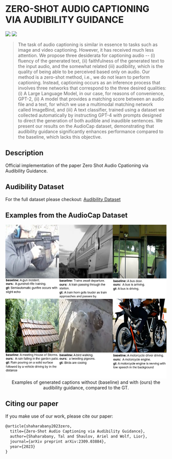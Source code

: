 # ZERO-SHOT AUDIO CAPTIONING VIA AUDIBILITY GUIDANCE

<p align="center">

<a href="https://arielshaulov.github.io/zero-shot-audio-captioning/"><img src="https://img.shields.io/static/v1?label=Project&message=Website&color=red" height=20.5></a> 
 <a href="https://arxiv.org/abs/2309.03884"><img src="https://img.shields.io/badge/arXiv-2306.00966-b31b1b.svg" height=20.5></a>

> The task of audio captioning is similar in essence to tasks such as image and video captioning. However, it has received much less attention. We propose three desiderata for captioning audio -- (i) fluency of the generated text, (ii) faithfulness of the generated text to the input audio, and the somewhat related (iii) audibility, which is the quality of being able to be perceived based only on audio. Our method is a zero-shot method, i.e., we do not learn to perform captioning. Instead, captioning occurs as an inference process that involves three networks that correspond to the three desired qualities: (i) A Large Language Model, in our case, for reasons of convenience, GPT-2, (ii) A model that provides a matching score between an audio file and a text, for which we use a multimodal matching network called ImageBind, and (iii) A text classifier, trained using a dataset we collected automatically by instructing GPT-4 with prompts designed to direct the generation of both audible and inaudible sentences. We present our results on the AudioCap dataset, demonstrating that audibility guidance significantly enhances performance compared to the baseline, which lacks this objective.

## Description  
Official implementation of the paper Zero Shot Audio Cpationing via Audibility Guidance.
 <br>

## Audibility Dataset
For the full dataset please checkout: [Audibility Dataset](https://github.com/arielshaulov/zero-shot-audio-captioning/tree/main/audibility-dataset)


## Examples from the AudioCap Dataset
<p align="center">
<img src="static/images/viz.jpg" width="750px"/>  
<br>
Examples of generated captions without (baseline) and with (ours) the audibility guidance, compared to the GT.
</p>

## Citing our paper
If you make use of our work, please cite our paper:
```
@article{shaharabany2023zero,
  title={Zero-Shot Audio Captioning via Audibility Guidance},
  author={Shaharabany, Tal and Shaulov, Ariel and Wolf, Lior},
  journal={arXiv preprint arXiv:2309.03884},
  year={2023}
}
